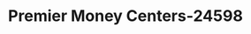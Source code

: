 ---
f_zip-code: 76053
f_state-code: TX
title: Premier Money Centers-24598
f_phone: 817-282-7469
f_city-only: Hurst
f_address: 317 W Bedford Euless Rd Hurst
f_location-unique-id: '24598'
slug: premier-money-centers-24598
updated-on: '2024-05-30T13:46:58.046Z'
created-on: '2024-05-30T13:36:59.803Z'
published-on: '2024-05-30T13:54:32.469Z'
f_city-state: cms/city/hurst-tx.md
f_company: cms/company/premier-money-centers.md
f_state: cms/state/texas.md
layout: '[payday-loan].html'
tags: payday-loan
---